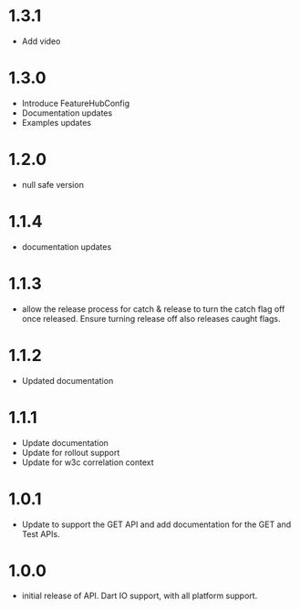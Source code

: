 1.3.1
=====
* Add video

1.3.0
=====
* Introduce FeatureHubConfig
* Documentation updates
* Examples updates

1.2.0
=====
* null safe version

1.1.4
=====
* documentation updates

1.1.3
=====
* allow the release process for catch & release to turn the catch flag off once released. Ensure turning
  release off also releases caught flags.

1.1.2
=====
* Updated documentation

1.1.1
=====
* Update documentation
* Update for rollout support
* Update for w3c correlation context


1.0.1
=====
* Update to support the GET API and add documentation for the GET and Test APIs.
 
1.0.0
=====
* initial release of API. Dart IO support, with all platform support.
